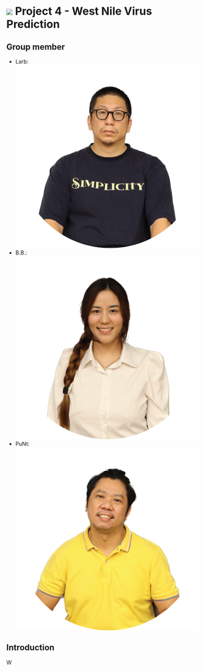 # ![](https://ga-dash.s3.amazonaws.com/production/assets/logo-9f88ae6c9c3871690e33280fcf557f33.png) Project 4 - West Nile Virus Prediction

## Group member
- Larb: 
![](image/Kamlarp.png)
- B.B.: 
![](image/Chonnathai.png)
- PuNt: 
![](image/Ponparis.png)

## Introduction

W